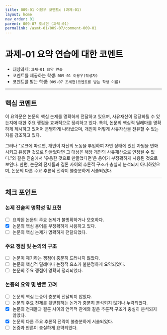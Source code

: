 ```yaml
---
title: 009-01 이용우 코멘트c (과제-01) 
layout: home
nav_order: 01
parent: 009-07 조세현 (과제-01)
permalink: /asmt-01/009-07/comment-009-01
---
```


# 과제-01 요약 연습에 대한 코멘트

- 대상과제: `과제-01 요약 연습`
- 코멘트를 제공하는 학생: `009-01 이용우(작성자)` 
- 코멘트를 받는 학생: `009-07 조세현(코멘트를 받는 학생 이름)` 

---

## 핵심 코멘트

이 요약문은 논문의 핵심 논제를 명확하게 전달하고 있으며, 사유재산이 정당화될 수 있는지에 대한 주요 쟁점을 효과적으로 정리하고 있다. 특히, 논문의 핵심적 딜레마를 명확하게 제시하고 있어어 분명하게 나타냈으며, 개인이 어떻게 사유자산을 전유할 수 있는지를 강조하고 있다.  

그러나 "로크에 따르면, 개인이 자신의 노동을 투입하여 자연 상태에 있던 자원을 변화시키고 유용한 것으로 만들었다면 그 대상은 해당 개인의 사유재산으로 인정될 수 있다."와 같은 진술에서 '유용한 것으로 만들었다면'은 용어가 부정확하게 사용된 것으로 보인다. 한편, 논문의 전제들과 결론 사이의 추론적 구조가 충실히 분석되지 아니하였으며, 논문의 다른 주요 추론적 전략이 불충분하게 서술되었다.

---

## 체크 포인트

### 논제 진술의 명확성 및 표현  
- [ ] 요약된 논문의 주요 논제가 불명확하거나 모호하다.  
- [x] 논문의 핵심 용어를 부정확하게 사용하고 있다.  
- [ ] 논문의 핵심 논제가 명확하게 전달되었다.  

### 주요 쟁점 및 논의의 구조  
- [ ] 논문이 제기하는 쟁점이 충분히 드러나지 않았다.  
- [ ] 논문의 핵심적 딜레마나 논쟁적 요소가 불분명하게 요약되었다.  
- [ ] 논문의 주요 쟁점이 명확히 정리되었다.  

### 논증의 요약 및 반론 고려  
- [ ] 논문의 핵심 논증이 충분히 전달되지 않았다.  
- [ ] 논문의 주요 전제를 뒷받침하는 논거가 충분히 분석되지 않거나 누락되었다.  
- [x] 논문의 전제들과 결론 사이의 연역적 관계와 같은 추론적 구조가 충실히 분석되지 않았다.  
- [x] 논문의 다른 주요 추론적 전략이 불충분하게 서술되었다.
- [ ] 논증과 반론이 충실하게 요약되었다. 